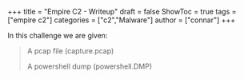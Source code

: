 +++
title = "Empire C2 - Writeup"
draft = false
ShowToc = true
tags = ["empire c2"]
categories = ["c2","Malware"]
author = ["connar"]
+++

In this challenge we are given:
<blockquote>
    <p>A pcap file (capture.pcap)</p>
    <p>A powershell dump (powershell.DMP)</p>
</blockquote>